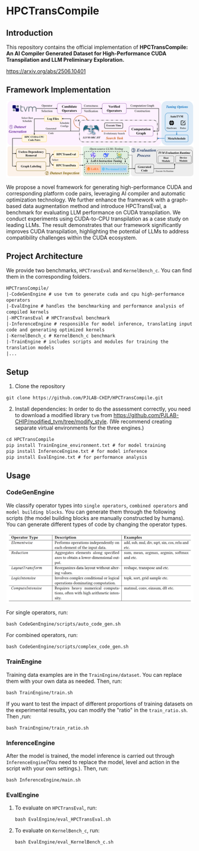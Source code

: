 # HPCTransCompile

## Introduction

This repository contains the official implementation of **HPCTransCompile: An AI Compiler Generated Dataset for High-Performance CUDA Transpilation and LLM Preliminary Exploration.**

https://arxiv.org/abs/2506.10401

## Framework Implementation

<img src=".\pictures\framework.png" style="zoom:80%;" />

We propose a novel framework for generating high-performance CUDA and corresponding platform code pairs, leveraging AI compiler and automatic optimization technology. We further enhance the framework with a graph-based data augmentation method and introduce HPCTransEval, a benchmark for evaluating LLM performance on CUDA transpilation. We conduct experiments using CUDA-to-CPU transpilation as a case study on leading LLMs. The result demonstrates that our framework significantly improves CUDA transpilation, highlighting the potential of LLMs to address compatibility challenges within the CUDA ecosystem.

## Project Architecture

We provide two benchmarks, `HPCTransEval` and `KernelBench_c`. You can find them in the corresponding folders.

```
HPCTransCompile/
|-CodeGenEngine # use tvm to generate cuda and cpu high-performance operators
|-EvalEngine # handles the benchmarking and performance analysis of compiled kernels
|-HPCTransEval # HPCTransEval benchmark
|-InferenceEngine # responsible for model inference, translating input code and generating optimized kernels
|-KernelBench_c # KernelBench_c benchmark
|-TrainEngine # includes scripts and modules for training the translation models
|...
```

## Setup

1. Clone the repository

```
git clone https://github.com/PJLAB-CHIP/HPCTransCompile.git
```

2. Install dependencies: In order to do the assessment correctly, you need to download a modified library `tvm` from https://github.com/PJLAB-CHIP/modified_tvm/tree/modify_style. (We recommend creating separate virtual environments for the three engines.)

```
cd HPCTransCompile
pip install TrainEngine_environment.txt # for model training
pip install InferenceEngine.txt # for model inference
pip install EvalEngine.txt # for performance analysis
```

## Usage

### CodeGenEngine

We classify operator types into `single operators`, `combined operators` and `model building blocks`. You can generate them through the following scripts (the model building blocks are manually constructed by humans). You can generate different types of code by changing the operator types.

<img src=".\pictures\ops.png" style="zoom:60%;" />

For single operators, run:

```
bash CodeGenEngine/scripts/auto_code_gen.sh
```

For combined operators, run:

```
bash CodeGenEngine/scripts/complex_code_gen.sh
```

### TrainEngine

Training data examples are in the `TrainEngine/dataset`. You can replace them with your own data as needed. Then, run:

```
bash TrainEngine/train.sh
```

If you want to test the impact of different proportions of training datasets on the experimental results, you can modify the "ratio" in the `train_ratio.sh`. Then ,run:

```
bash TrainEngine/train_ratio.sh
```

### InferenceEngine

After the model is trained, the model inference is carried out through `InferenceEngine`(You need to replace the model, level and action in the script with your own settings.). Then, run:

```
bash InferenceEngine/main.sh
```

### EvalEngine

1. To evaluate on `HPCTransEval`, run:

   ```
   bash EvalEngine/eval_HPCTransEval.sh
   ```

2. To evaluate on `KernelBench_c`, run:

   ```
   bash EvalEngine/eval_KernelBench_c.sh
   ```